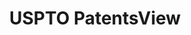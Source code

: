 ---
bigquery: https://console.cloud.google.com/bigquery?p=patents-public-data&d=patentsview&page=dataset
citation: Attribution should be given to PatentsView for use, distribution, or derivative
  works.
code: https://github.com/CSSIP-AIR/PatentsView-Code-Snippets/
contributors: USPTO
cost: None
description: 'PatentsView includes US patent data including raw data (summaries, applications,
  pregrant applications), disambugations of inventors and assignees, and inventor
  gender estimates.  Also foreign priority data, # of figures and sheets, and government
  interest statements.'
documentation: https://patentsview.org/query/builder-faqs
last_edit: Mon, 04 Apr 2022 19:02:57 GMT
location: https://patentsview.org/
maintained_by: USPTO
record_creation_timestamp: 12/2/2020 17:20:46
schema_fields: '[''lname'', ''mainclass_id'', ''application_id'', ''rawassignee_id'',
  ''sequence'', ''uuid'', ''disamb_inventor_id_20171003'', ''disamb_inventor_id_20200630'',
  ''latlong'', ''longitude'', ''rel_id'', ''sector_title'', ''lawyer_id'', ''disamb_assignee_id_20200331'',
  ''assignee_id'', ''withdrawn'', ''term_disclaimer'', ''state'', ''rawlocation_id'',
  ''level_two'', ''group_id'', ''disamb_assignee_id_20200929'', ''ipc_class'', ''doctype'',
  ''organization'', ''state_fips'', ''county_fips'', ''disamb_assignee_id_20191231'',
  ''relkind'', ''doc_type'', ''term_grant'', ''number'', ''publication_number'', ''lapse_of_patent'',
  ''disamb_inventor_id_20181127'', ''subsection_id'', ''exemplary'', ''patent_id'',
  ''classification_data_source'', ''disamb_inventor_id_20170307'', ''title'', ''disamb_assignee_id_20191008'',
  ''action_date'', ''text'', ''symbol_position'', ''county'', ''fname'', ''subcategory_id'',
  ''ipc_version_indicator'', ''city'', ''deceased'', ''attribution_status'', ''category'',
  ''disamb_inventor_id_20170808'', ''citation_id'', ''main_group'', ''filename'',
  ''f102_date'', ''type'', ''disamb_inventor_id_20201229'', ''level_one'', ''disamb_assignee_id_20200630'',
  ''designation'', ''subgroup_id'', ''classification_level'', ''name_last'', ''rawinventor_id'',
  ''disamb_inventor_id_20190312'', ''category_id'', ''gi_statement'', ''series_code'',
  ''id'', ''disamb_inventor_id_20190820'', ''latin_name'', ''disamb_inventor_id_20191231'',
  ''reldocno'', ''section_id'', ''name'', ''rule_47'', ''status'', ''organization_id'',
  ''disamb_assignee_id_20190820'', ''_102_date'', ''disamb_inventor_id_20180528'',
  ''disamb_inventor_id_20191008'', ''male'', ''subclass_id'', ''subgroup'', ''field_id'',
  ''_371_date'', ''field_title'', ''classification_value'', ''latitude'', ''applicant_type'',
  ''num_claims'', ''country_transformed'', ''abstract'', ''disamb_assignee_id_20181127'',
  ''term_extension'', ''disamb_inventor_id_20200331'', ''group'', ''length'', ''date'',
  ''inventor_id'', ''disclaimer_date'', ''male_flag'', ''section'', ''contract_award_number'',
  ''classification_status'', ''role'', ''f371_date'', ''location_id'', ''disamb_inventor_id_20200929'',
  ''name_first'', ''variety'', ''num_figures'', ''disamb_assignee_id_20190312'', ''country'',
  ''num_sheets'', ''dependent'', ''num'', ''kind'', ''subclass'', ''level_three'',
  ''disamb_inventor_id_20171226'']'
shortname: patentsview
tags:
- disambiguation
- United States
- gender
terms_of_use: Creative Commons Attribution 4.0 International License.
timeframe: 1963-1999
title: USPTO PatentsView
uuid: cf1780b1-e265-4e49-8d1d-83b9cfe0fd9a
---